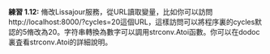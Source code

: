 **練習 1.12:** 脩改Lissajour服務，從URL讀取變量，比如你可以訪問http://localhost:8000/?cycles=20這個URL，這樣訪問可以將程序裏的cycles默認的5脩改為20。字符串轉換為數字可以調用strconv.Atoi函數。你可以在dodoc裏査看strconv.Atoi的詳細說明。

